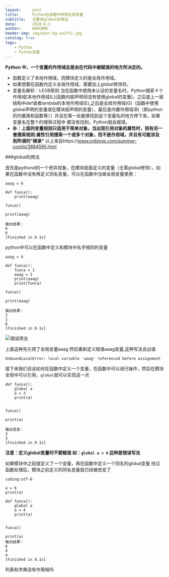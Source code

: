 ```yaml
---
layout:     post
title:      Python在函数中声明全局变量
subtitle:   主要讲global的用法
date:       2018-6-3
author:     KBOCBRE
header-img: img/post-bg-swift2.jpg
catalog: true
tags:
    - Python
    - Python变量
---
```


**Python 中，一个变量的作用域总是由在代码中被赋值的地方所决定的。**

- 函数定义了本地作用域，而模块定义的是全局作用域。
- 如果想要在函数内定义全局作用域，需要加上global修饰符。
- 变量名解析：LEGB原则
当在函数中使用未认证的变量名时，Python搜索４个作用域[本地作用域(L)(函数内部声明但没有使用global的变量)，之后是上一层结构中def或者lambda的本地作用域(E),之后是全局作用域(G)（函数中使用global声明的变量或在模块层声明的变量），最后是内置作用域(B)（即python的内置类和函数等）］并且在第一处能够找到这个变量名的地方停下来。如果变量名在整个的搜索过程中
都没有找到，Python就会报错。
-  **补：上面的变量规则只适用于简单对象，当出现引用对象的属性时，则有另一套搜索规则:属性引用搜索一个或多个对象，而不是作用域，并且有可能涉及到所谓的"继承"**
以上来自https://www.cnblogs.com/summer-cool/p/3884595.html

###global的用法

首先是pythond的一个奇异现象，在模块层面定义的变量（无需global修饰），如果在函数中没有再定义同名变量，可以在函数中当做全局变量使用：
```
aaag = 6

def funca():
	print(aaag)

funca()

print(aaag)

输出结果：
6
6
[Finished in 0.1s]
```
python中可以在函数中定义和模块中名字相同的变量
```
aaag = 6

def funca():
	funca = 1
	aaag = 2
	print(aaag)
	print(funca)

funca()

print(aaag)

输出结果：
2
1
6
[Finished in 0.1s]
```
![错误用法](https://upload-images.jianshu.io/upload_images/8053423-935fd274d38d5538.png?imageMogr2/auto-orient/strip%7CimageView2/2/w/1240)

上面这种先引用了全局变量aaag
然后重新定义赋值aaag变量,这种写法会出错
```
UnboundLocalError: local variable 'aaag' referenced before assignment
```
接下来我们谈谈如何在函数中定义一个变量，在函数中可以进行操作，然后在模块全局中可以引用，`global`就可以实现这一点

```
def funca():
	global a
	a = 3
	print(a)


funca()

print(a)

输出信息：
3
3
[Finished in 0.1s]
```
**注意：定义global变量时不要赋值 如：`global a = 6` 这种是错误写法**


如果模块中之前就定义了一个变量，再在函数中定义一个同名的global变量
经过函数处理后，模块之前定义的同名变量就已经被改变了
```
coding:utf-8

a = 6
print(a)

def funca():
	global a
	a = 4
	print(a)


funca()

print(a)
输出结果：
6
4
4
[Finished in 0.1s]
```
列表和字典没有作用域吗





